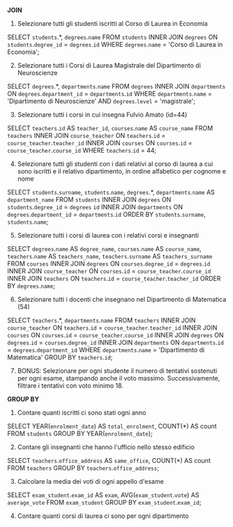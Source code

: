**JOIN**

1. Selezionare tutti gli studenti iscritti al Corso di Laurea in Economia

SELECT `students`.*, `degrees`.`name` FROM `students` INNER JOIN `degrees` ON `students`.`degree_id` = `degrees`.`id` WHERE `degrees`.`name` = 'Corso di Laurea in Economia';


2. Selezionare tutti i Corsi di Laurea Magistrale del Dipartimento di Neuroscienze

SELECT `degrees`.*, `departments`.`name` FROM `degrees` INNER JOIN `departments` ON `degrees`.`department_id` = `departments`.`id` WHERE `departments`.`name` = 'Dipartimento di Neuroscienze' AND `degrees`.`level` = 'magistrale';


3. Selezionare tutti i corsi in cui insegna Fulvio Amato (id=44)

SELECT `teachers`.`id` AS `teacher_id`, `courses`.`name` AS `course_name` FROM `teachers` INNER JOIN `course_teacher` ON `teachers`.`id` = `course_teacher`.`teacher_id` INNER JOIN `courses` ON `courses`.`id` = `course_teacher`.`course_id` WHERE `teachers`.`id` = 44;


4. Selezionare tutti gli studenti con i dati relativi al corso di laurea a cui sono iscritti e il relativo dipartimento, in ordine alfabetico per cognome e nome

SELECT `students`.`surname`, `students`.`name`, `degrees`.*, `departments`.`name` AS `department_name` FROM `students` INNER JOIN `degrees` ON `students`.`degree_id` = `degrees` `id` INNER JOIN `departments` ON `degrees`.`department_id` = `departments`.`id` ORDER BY `students`.`surname`, `students`.`name`;


5. Selezionare tutti i corsi di laurea con i relativi corsi e insegnanti

SELECT `degrees`.`name` AS `degree_name`, `courses`.`name` AS `course_name`, `teachers`.`name` AS `teachers_name`, `teachers`.`surname` AS `teachers_surname` FROM `courses` INNER JOIN `degrees` ON `courses`.`degree_id` = `degrees`.`id` INNER JOIN `course_teacher` ON `courses`.`id` = `course_teacher`.`course_id` INNER JOIN `teachers` ON `teachers`.`id` = `course_teacher`.`teacher_id` ORDER BY `degrees`.`name`;


6. Selezionare tutti i docenti che insegnano nel Dipartimento di Matematica (54)

SELECT `teachers`.*, `departments`.`name` FROM `teachers` INNER JOIN `course_teacher` ON `teachers`.`id` = `course_teacher`.`teacher_id` INNER JOIN `courses` ON `courses`.`id` = `course_teacher`.`course_id` INNER JOIN `degrees` ON `degrees`.`id` = `courses`.`degree_id` INNER JOIN `departments` ON `departments`.`id` = `degrees`.`department_id` WHERE `departments`.`name` = 'Dipartimento di Matematica' GROUP BY `teachers`.`id`;


7. BONUS: Selezionare per ogni studente il numero di tentativi sostenuti per ogni esame, stampando anche il voto massimo. Successivamente, filtrare i tentativi con voto minimo 18.


**GROUP BY**

1. Contare quanti iscritti ci sono stati ogni anno

SELECT YEAR(`enrolment_date`) AS `total_enrolment`, COUNT(*) AS count FROM `students` GROUP BY YEAR(`enrolment_date`);


2. Contare gli insegnanti che hanno l'ufficio nello stesso edificio

SELECT `teachers`.`office_address` AS `same_office`, COUNT(*) AS count FROM `teachers` GROUP BY `teachers`.`office_address`;


3. Calcolare la media dei voti di ogni appello d'esame

SELECT `exam_student`.`exam_id` AS `exam`, AVG(`exam_student`.`vote`) AS `average_vote` FROM `exam_student` GROUP BY `exam_student`.`exam_id`;


4. Contare quanti corsi di laurea ci sono per ogni dipartimento